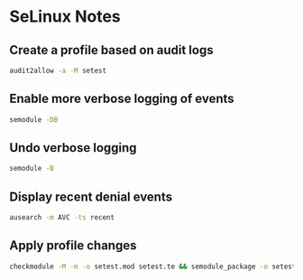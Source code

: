 # SeLinux Notes

## Create a profile based on audit logs

```bash
audit2allow -a -M setest
```

## Enable more verbose logging of events

```bash
semodule -DB
```

## Undo verbose logging

```bash
semodule -B
```

## Display recent denial events

```bash
ausearch -m AVC -ts recent
```

## Apply profile changes

```bash
checkmodule -M -m -o setest.mod setest.te && semodule_package -o setest.pp -m setest.mod && semodule -i setest.pp
```
